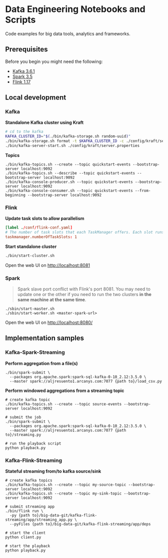 # Data Engineering Notebooks and Scripts


Code examples for big data tools, analytics and frameworks.

## Prerequisites

Before you begin you might need the following:

-  [Kafka 3.6.1](https://kafka.apache.org/downloads)
-  [Spark 3.5](https://spark.apache.org/downloads.html)
-  [Flink 1.17](https://flink.apache.org/downloads/)

## Local development

### Kafka

**Standalone Kafka cluster using Kraft**

```bash
# cd to the kafka
KAFKA_CLUSTER_ID="$(./bin/kafka-storage.sh random-uuid)"
./bin/kafka-storage.sh format -t $KAFKA_CLUSTER_ID -c ./config/kraft/server.properties
./bin/kafka-server-start.sh ./config/kraft/server.properties
```

**Topics**

```
./bin/kafka-topics.sh --create --topic quickstart-events --bootstrap-server localhost:9092
./bin/kafka-topics.sh --describe --topic quickstart-events --bootstrap-server localhost:9092
./bin/kafka-console-producer.sh --topic quickstart-events --bootstrap-server localhost:9092
./bin/kafka-console-consumer.sh --topic quickstart-events --from-beginning --bootstrap-server localhost:9092
```

### Flink

**Update task slots to allow parallelism**

```conf
[label ./conf/flink-conf.yaml]
# The number of task slots that each TaskManager offers. Each slot runs one parallel pipeline.
taskmanager.numberOfTaskSlots: 1
```

**Start standalone cluster**

```bash
./bin/start-cluster.sh
```

Open the web UI on [http://localhost:8081](http://localhost:8081)

### Spark

> Spark slave port conflict with Flink's port 8081. You may need to update one or the other if you need to run the two clusters **in the same machine at the same time**.

```
./sbin/start-master.sh
./sbin/start-worker.sh <master-spark-url>
```

Open the web UI on [http://localhost:8080/](http://localhost:8080/)

## Implementation samples

### Kafka-Spark-Streaming

**Perform aggregation from a file(s)**

```
./bin/spark-submit \
  --packages org.apache.spark:spark-sql-kafka-0-10_2.12:3.5.0 \
  --master spark://aljresuento1.arcanys.com:7077 {path to}/load_csv.py
```

**Perform windowed aggregations from a streaming topic**

```
# create kafka topic
./bin/kafka-topics.sh --create --topic source-events --bootstrap-server localhost:9092

# submit the job
./bin/spark-submit \
  --packages org.apache.spark:spark-sql-kafka-0-10_2.12:3.5.0 \
  --master spark://aljresuento1.arcanys.com:7077 {path to}/streaming.py

# run the playback script
python playback.py
```

### Kafka-Flink-Streaming

**Stateful streaming from/to kafka source/sink**

```
# create kafka topics
./bin/kafka-topics.sh --create --topic my-source-topic --bootstrap-server localhost:9092
./bin/kafka-topics.sh --create --topic my-sink-topic --bootstrap-server localhost:9092

# submit streaming app
./bin/flink run \
  -py {path to}/big-data-git/kafka-flink-streaming/app/streaming_app.py \
  --pyFiles {path to}/big-data-git/kafka-flink-streaming/app/deps

# start the client
python client.py

# start the playback
python playback.py
```

